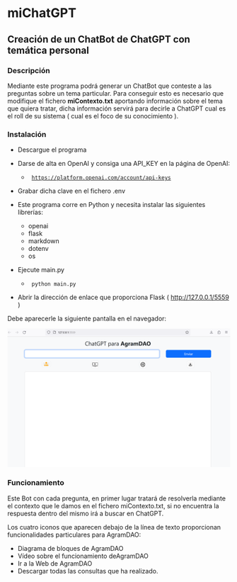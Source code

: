 # miChatGPT

## Creación de un ChatBot de ChatGPT con temática personal  

### Descripción

Mediante este programa podrá generar un ChatBot que conteste a las preguntas sobre un tema particular. 
Para conseguir esto es necesario que modifique el fichero **miContexto.txt** aportando información sobre el tema 
que quiera tratar, dicha información servirá para decirle a ChatGPT cual es el roll de su sistema ( cual es el foco
de su conocimiento ).

### Instalación

* Descargue el programa
* Darse de alta en OpenAI y consiga una API_KEY en la página de OpenAI: 
    * <code> https://platform.openai.com/account/api-keys </code> 
* Grabar dicha clave en el fichero .env 

* Este programa corre en Python y necesita instalar las siguientes librerías:
    * openai
    * flask
    * markdown
    * dotenv
    * os

* Ejecute main.py  

    * <code> python main.py </code> 

* Abrir la dirección de enlace que proporciona Flask ( http://127.0.0.1/5559 )


Debe aparecerle la siguiente pantalla en el navegador:

![Pantalla principal de miChatGPT](https://github.com/b2p5/miChatGPT/blob/master/static/images/PantallaChatAgramDAO.png)


### Funcionamiento

Este Bot con cada pregunta, en primer lugar tratará de resolverla mediante el contexto que le damos en el fichero
miContexto.txt, si no encuentra la respuesta dentro del mismo irá a buscar en ChatGPT.

Los cuatro iconos que aparecen debajo de la línea de texto proporcionan funcionalidades particulares para AgramDAO:
* Diagrama de bloques de AgramDAO
* Vídeo sobre el funcionamiento deAgramDAO
* Ir a la Web de AgramDAO
* Descargar todas las consultas que ha realizado.   


